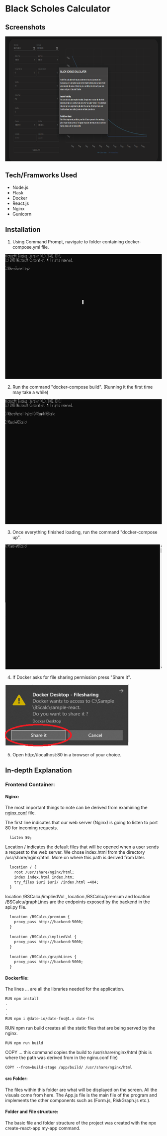 # Black Scholes Calculator
## Screenshots

<img src="https://github.com/Robert-J-Schelling/BSCheck/blob/master/Screenshots/BSCalc_sample.gif" width="800" height="400" />

## Tech/Framworks Used

* Node.js
* Flask
* Docker
* React.js
* Nginx
* Gunicorn

## Installation
1. Using Command Prompt, navigate to folder containing docker-compose.yml file.

<img src="https://github.com/Robert-J-Schelling/BSCheck/blob/master/Screenshots/Installation_Step1.gif" width="800" height="400" />

2. Run the command "docker-compose build". (Running it the first time may take a while)

<img src="https://github.com/Robert-J-Schelling/BSCheck/blob/master/Screenshots/Installation_Step2.gif" width="800" height="400" />

3. Once everything finished loading, run the command "docker-compose up".

<img src="https://github.com/Robert-J-Schelling/BSCheck/blob/master/Screenshots/Installation_Step3.gif" width="800" height="400" />

4. If Docker asks for file sharing permission press "Share it".

<img src="https://github.com/Robert-J-Schelling/BSCheck/blob/master/Screenshots/Allow_Sharing.png" width="400" height="200" />

5. Open http://localhost:80 in a browser of your choice.

## In-depth Explanation

### Frontend Container:
#### Nginx:
The most important things to note can be derived from examining the [nginx.conf](https://github.com/Robert-J-Schelling/BSCheck/blob/master/BScalc/sample-react/nginx.conf) file.

The first line indicates that our web server (Nginx) is going to listen to port 80 for incoming requests. 
```
  listen 80;
```

Location / indicates the default files that will be opened when a user sends a request to the web server. We chose index.html from the directory /usr/share/nginx/html. More on where this path is derived from later.
```
  location / {
    root /usr/share/nginx/html;
    index index.html index.htm;
    try_files $uri $uri/ /index.html =404;
  }
```

location /BSCalcu/impliedVol , location /BSCalcu/premium and location /BSCalcu/graphLines are the endpoints exposed by the backend in the api.py file. 
```
  location /BSCalcu/premium {
    proxy_pass http://backend:5000;
  }

  location /BSCalcu/impliedVol {
    proxy_pass http://backend:5000;
  }

  location /BSCalcu/graphLines {
    proxy_pass http://backend:5000;
  }
```

#### Dockerfile:
The lines … are all the libraries needed for the application. 
```
RUN npm install 
.
.
.
RUN npm i @date-io/date-fns@1.x date-fns
```

RUN npm run build creates all the static files that are being served by the nginx. 
```
RUN npm run build
```

COPY … this command copies the build to /usr/share/nginx/html (this is where the path was derived from in the nginx.conf file)
```
COPY --from=build-stage /app/build/ /usr/share/nginx/html
```

#### src Folder:
The files within this folder are what will be displayed on the screen. All the visuals come from here. The App.js file is the main file of the program and implements the other components such as (Form.js, RiskGraph.js etc.).

#### Folder and File structure:
The basic file and folder structure of the project was created with the npx create-react-app my-app command.
